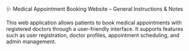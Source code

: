 🩺 Medical Appointment Booking Website – General Instructions & Notes

This web application allows patients to book medical appointments with registered doctors through a user-friendly interface. 
It supports features such as user registration, doctor profiles, appointment scheduling, and admin management.
